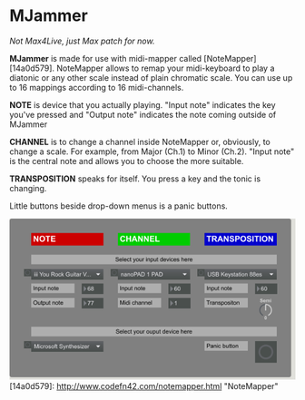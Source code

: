 # MJammer
_Not Max4Live, just Max patch for now._

**MJammer** is made for use with midi-mapper called [NoteMapper][14a0d579].
NoteMapper allows to remap your midi-keyboard to play a diatonic or any other scale instead of plain chromatic scale.
You can use up to 16 mappings according to 16 midi-channels.

**NOTE** is device that you actually playing.
"Input note" indicates the key you've pressed and "Output note" indicates the note coming outside of MJammer

**CHANNEL** is to change a channel inside NoteMapper or, obviously, to change a scale. For example, from Major (Ch.1) to Minor (Ch.2).
"Input note" is the central note and allows you to choose the more suitable.

**TRANSPOSITION** speaks for itself. You press a key and the tonic is changing.

Little buttons beside drop-down menus is a panic buttons.

![MJammer](/MJammer/MJammer_screenshot.png)
  [14a0d579]: http://www.codefn42.com/notemapper.html "NoteMapper"
